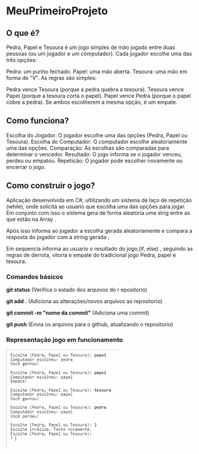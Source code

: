 # MeuPrimeiroProjeto
## O que é?
Pedra, Papel e Tesoura é um jogo simples de mão jogado entre duas pessoas (ou um jogador e um computador). Cada jogador escolhe uma das três opções:

Pedra: um punho fechado.
Papel: uma mão aberta.
Tesoura: uma mão em forma de "V".
As regras são simples:

Pedra vence Tesoura (porque a pedra quebra a tesoura).
Tesoura vence Papel (porque a tesoura corta o papel).
Papel vence Pedra (porque o papel cobre a pedra).
Se ambos escolherem a mesma opção, é um empate.

## Como funciona?
Escolha do Jogador: O jogador escolhe uma das opções (Pedra, Papel ou Tesoura).
Escolha do Computador: O computador escolhe aleatoriamente uma das opções.
Comparação: As escolhas são comparadas para determinar o vencedor.
Resultado: O jogo informa se o jogador venceu, perdeu ou empatou.
Repetição: O jogador pode escolher novamente ou encerrar o jogo.
## Como construir o jogo?
Aplicação desenvolvida em C#, ultilizando um sistema de laço de repetição (while), onde solicita ao usuario que escolha uma das opções para jogar. Em conjunto com isso o sistema gera de forma aleatoria uma strig entre as que estão na Array .

Após isso informa ao jogador a escolha gerada aleatoriamente e compara a resposta do jogador com a string gerada ;

Em sequencia informa ao usuario o resultado do jogo,(if, else) , seguindo as regras de derrota, vitoria e empate do tradicional jogo Pedra, papel e tesoura.

### Comandos básicos
**git status** (Verifica o estado dos arquivos do r epositorio)

**git add .** (Adiciona as alterações/novos arquivos ao repositorio)

**git commit -m "nome da commit"** (Adiciona uma commit)

**git push** (Envia os arquivos para o github, atualizando o repositorio)

### Representação jogo em funcionamento

<img src="Pedra Papel e tesoura.png" alt="Print jogo funcinando">
